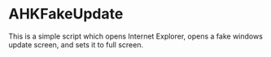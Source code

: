 # AHKFakeUpdate
This is a simple script which opens Internet Explorer, opens a fake windows update screen, and sets it to full screen.
